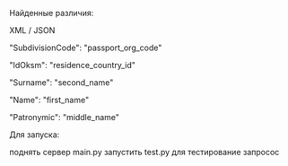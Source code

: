 Найденные различия:

XML / JSON

"SubdivisionCode": "passport_org_code"

"IdOksm": "residence_country_id"

"Surname": "second_name"

"Name": "first_name"

"Patronymic": "middle_name"


Для запуска:


поднять сервер main.py
запустить test.py для тестирование запросос
